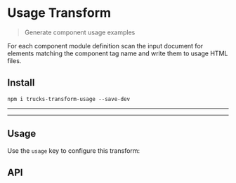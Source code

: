 # Usage Transform

> Generate component usage examples

For each component module definition scan the input document for elements matching the component tag name and write them to usage HTML files.

## Install

```
npm i trucks-transform-usage --save-dev
```

***
<!-- @toc -->
***

## Usage

Use the `usage` key to configure this transform:

<? @source {javascript=s/(\.\.\/)+lib\/index/trucks-compiler/gm} usage.js ?>

## API

<? @exec mkapi src/index.js --level=3 ?>

<? @include ../../../documents/license.md ?>
<? @include ../../../documents/links.md ?>

